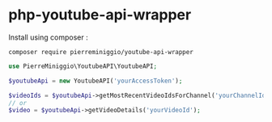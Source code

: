 # php-youtube-api-wrapper

Install using composer :
```console
composer require pierreminiggio/youtube-api-wrapper
```

```php
use PierreMiniggio\YoutubeAPI\YoutubeAPI;

$youtubeApi = new YoutubeAPI('yourAccessToken');

$videoIds = $youtubeApi->getMostRecentVideoIdsForChannel('yourChannelId', 10);
// or
$video = $youtubeApi->getVideoDetails('yourVideoId');
```
